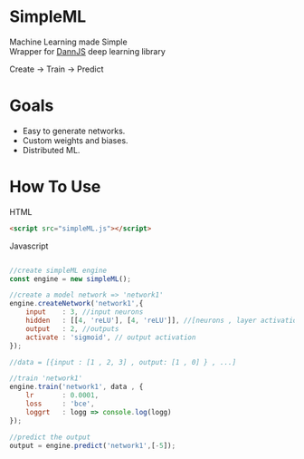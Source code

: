 # SimpleML
 Machine Learning made Simple  
 Wrapper for [DannJS](https://dannjs.org/) deep learning library
 
 Create -> Train -> Predict
 
# Goals  
* Easy to generate networks.
* Custom weights and biases.
* Distributed ML.

# How To Use
HTML
```html
<script src="simpleML.js"></script>
```
Javascript
```Javascript

//create simpleML engine
const engine = new simpleML(); 

//create a model network => 'network1'
engine.createNetwork('network1',{
    input    : 3, //input neurons
    hidden   : [[4, 'reLU'], [4, 'reLU']], //[neurons , layer activation]
    output   : 2, //outputs
    activate : 'sigmoid', // output activation
}); 

//data = [{input : [1 , 2, 3] , output: [1 , 0] } , ...]

//train 'network1'
engine.train('network1', data , { 
    lr       : 0.0001,
    loss     : 'bce',
    loggrt   : logg => console.log(logg)
}); 

//predict the output
output = engine.predict('network1',[-5]);

```
